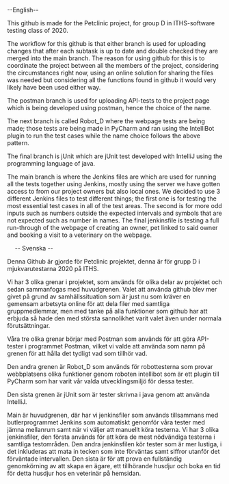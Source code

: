 --English--

This github is made for the Petclinic project, for group D in ITHS-software testing class of 2020. 

The workflow for this github is that either branch is used for uploading changes that after each subtask is up to date and double checked they are merged into the main branch. The reason for using github for this is to coordinate the project between all the members of the project, considering the circumstances right now, using an online solution for sharing the files was needed but considering all the functions found in github it would very likely have been used either way. 

The postman branch is used for uploading API-tests to the project page which is being developed using postman, hence the choice of the name. 

The next branch is called Robot_D where the webpage tests are being made; those tests are being made in PyCharm and ran using the IntelliBot plugin to run the test cases while the name choice follows the above pattern.

The final branch is jUnit which are jUnit test developed with IntelliJ using the programming language of java. 

The main branch is where the Jenkins files are which are used for running all the tests together using Jenkins, mostly using the server we have gotten access to from our project owners but also local ones. We decided to use 3 different Jenkins files to test different things; the first one is for testing the most essential test cases in all of the test areas. The second is for more odd inputs such as numbers outside the expected intervals and symbols that are not expected such as number in names. The final jenkinsfile is testing a full run-through of the webpage of creating an owner, pet linked to said owner and booking a visit to a veterinary on the webpage. 

 
-- Svenska --

Denna Github är gjorde för Petclinic projektet, denna är för grupp D i mjukvarutestarna 2020 på ITHS.  

Vi har 3 olika grenar i projektet, som används för olika delar av projektet och sedan sammanfogas med huvudgrenen. Valet att använda github blev mer givet på grund av samhällssituation som är just nu som kräver en gemensam arbetsyta online för att dela filer med samtliga gruppmedlemmar, men med tanke på alla funktioner som github har att erbjuda så hade den med största sannolikhet varit valet även under normala förutsättningar. 

Våra tre olika grenar börjar med Postman som används för att göra API-tester i programmet Postman, vilket vi valde att använda som namn på grenen för att hålla det tydligt vad som tillhör vad. 

Den andra grenen är Robot_D som används för robottesterna som provar webbplatsens olika funktioner genom roboten intellibot som är ett plugin till PyCharm som har varit vår valda utvecklingsmiljö för dessa tester. 

Den sista grenen är jUnit som är tester skrivna i java genom att använda IntelliJ. 

Main är huvudgrenen, där har vi jenkinsfiler som används tillsammans med butlerprogrammet Jenkins som automatiskt genomför våra tester med jämna mellanrum samt när vi väljer att manuellt köra testerna. Vi har 3 olika jenkinsfiler, den första används för att köra de mest nödvändiga testerna i samtliga testområden. Den andra jenkinsfilen kör tester som är mer lustiga, i det inkluderas att mata in tecken som inte förväntas samt siffror utanför det förväntade intervallen. Den sista är för att prova en fullständig genomkörning av att skapa en ägare, ett tillhörande husdjur och boka en tid för detta husdjur hos en veterinär på hemsidan. 
